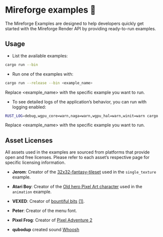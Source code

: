 # Mireforge examples 🐊

The Mireforge Examples are designed to help developers quickly get started with the Mireforge Render API
by providing ready-to-run examples.

## Usage

- List the available examples:

```bash
cargo run --bin
```

- Run one of the examples with:

```bash
cargo run --release --bin <example_name>
```

Replace <example_name> with the specific example you want to run.

- To see detailed logs of the application’s behavior, you can run with logging enabled:

```bash
RUST_LOG=debug,wgpu_core=warn,naga=warn,wgpu_hal=warn,winit=warn cargo run --example <example_name>
```

Replace <example_name> with the specific example you want to run.

## Asset Licenses

All assets used in the examples are sourced from platforms that provide open and free licenses.
Please refer to each asset’s respective page for specific licensing information.

- **Jerom**: Creator of the [32x32-fantasy-tileset](https://opengameart.org/content/32x32-fantasy-tileset) used in the
  `single_texture` example.
- **Atari Boy**: Creator of the [Old hero Pixel Art character](https://atari-boy.itch.io/oldherocharacter) used in the
  `animation` example.
- **VEXED**: Creator
  of [bountiful bits](https://v3x3d.itch.io/bountiful-bits) [(1)](https://opengameart.org/content/bountiful-bits-10x10-top-down-rpg-tiles).
- **Peter**: Creator of the menu font.
- **Pixel Frog**: Creator of [Pixel Adventure 2](https://pixelfrog-assets.itch.io/pixel-adventure-2)

- **qubodup** created sound [Whoosh](https://freesound.org/people/qubodup/sounds/60013/)
